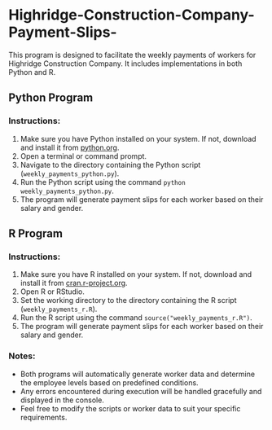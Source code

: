 # Highridge-Construction-Company-Payment-Slips-
This program is designed to facilitate the weekly payments of workers for Highridge Construction Company. It includes implementations in both Python and R.

## Python Program

### Instructions:
1. Make sure you have Python installed on your system. If not, download and install it from [python.org](https://www.python.org/downloads/).
2. Open a terminal or command prompt.
3. Navigate to the directory containing the Python script (`weekly_payments_python.py`).
4. Run the Python script using the command `python weekly_payments_python.py`.
5. The program will generate payment slips for each worker based on their salary and gender.

## R Program

### Instructions:
1. Make sure you have R installed on your system. If not, download and install it from [cran.r-project.org](https://cran.r-project.org/).
2. Open R or RStudio.
3. Set the working directory to the directory containing the R script (`weekly_payments_r.R`).
4. Run the R script using the command `source("weekly_payments_r.R")`.
5. The program will generate payment slips for each worker based on their salary and gender.

### Notes:
- Both programs will automatically generate worker data and determine the employee levels based on predefined conditions.
- Any errors encountered during execution will be handled gracefully and displayed in the console.
- Feel free to modify the scripts or worker data to suit your specific requirements.
